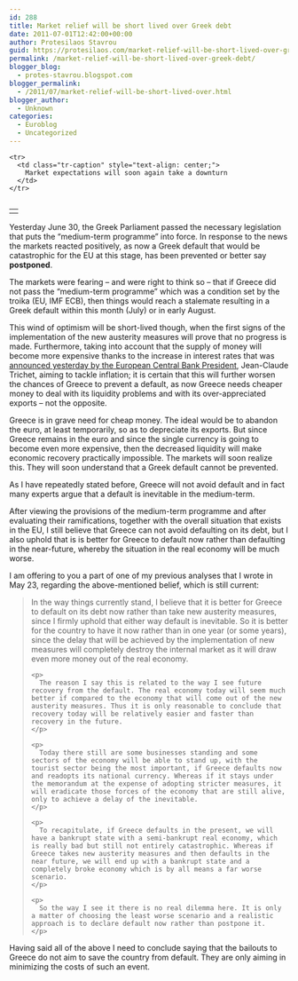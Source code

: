 ```yaml
---
id: 288
title: Market relief will be short lived over Greek debt
date: 2011-07-01T12:42:00+00:00
author: Protesilaos Stavrou
guid: https://protesilaos.com/market-relief-will-be-short-lived-over-greek-debt/
permalink: /market-relief-will-be-short-lived-over-greek-debt/
blogger_blog:
  - protes-stavrou.blogspot.com
blogger_permalink:
  - /2011/07/market-relief-will-be-short-lived-over.html
blogger_author:
  - Unknown
categories:
  - Euroblog
  - Uncategorized
---
```

<div dir="ltr" style="text-align: left;" trbidi="on">
  <table cellpadding="0" cellspacing="0" class="tr-caption-container" style="float: right; margin-left: 1em; text-align: right;">
    <tr>
      <td style="text-align: center;">
      </td>
    </tr>
    
    <tr>
      <td class="tr-caption" style="text-align: center;">
        Market expectations will soon again take a downturn
      </td>
    </tr>
  </table>
  
  <p>
    Yesterday June 30, the Greek Parliament passed the necessary legislation that puts the &#8220;medium-term programme&#8221; into force. In response to the news the markets reacted positively, as now a Greek default that would be catastrophic for the EU at this stage, has been prevented or better say<b> postponed</b>.
  </p>
  
  <p>
    The markets were fearing &#8211; and were right to think so &#8211; that if Greece did not pass the &#8220;medium-term programme&#8221; which was a condition set by the troika (EU, IMF ECB), then things would reach a stalemate resulting in a Greek default within this month (July) or in early August.
  </p>
  
  <p>
    This wind of optimism will be short-lived though, when the first signs of the implementation of the new austerity measures will prove that no progress is made. Furthermore, taking into account that the supply of money will become more expensive thanks to the increase in interest rates that was <a href="http://www.ecb.int/press/key/date/2011/html/sp110630.en.html">announced yesterday by the European Central Bank President</a>, Jean-Claude Trichet, aiming to tackle inflation; it is certain that this will further worsen the chances of Greece to prevent a default, as now Greece needs cheaper money to deal with its liquidity problems and with its over-appreciated exports &#8211;  not the opposite.
  </p>
  
  <p>
    Greece is in grave need for cheap money. The ideal would be to abandon the euro, at least temporarily, so as to depreciate its exports. But since Greece remains in the euro and since the single currency is going to become even more expensive, then the decreased liquidity will make economic recovery practically impossible. The markets will soon realize this. They will soon understand that a Greek default cannot be prevented.
  </p>
  
  <p>
    As I have repeatedly stated before, Greece will not avoid default and in fact many experts argue that a default is inevitable in the medium-term.
  </p>
  
  <p>
    After viewing the provisions of the medium-term programme and after evaluating their ramifications, together with the overall situation that exists in the EU, I still believe that Greece can not avoid defaulting on its debt, but I also uphold that is is better for Greece to default now rather than defaulting in the near-future, whereby the situation in the real economy will be much worse.
  </p>
  
  <p>
    I am offering to you a part of one of my previous analyses that I wrote in May 23, regarding the above-mentioned belief, which is still current:
  </p>
  
  <blockquote>
    <p>
      In the way things currently stand, I believe that it is better for Greece to default on its debt now rather than take new austerity measures, since I firmly uphold that either way default is inevitable. So it is better for the country to have it now rather than in one year (or some years), since the delay that will be achieved by the implementation of new measures will completely destroy the internal market as it will draw even more money out of the real economy.
    </p>
    
    <p>
      The reason I say this is related to the way I see future recovery from the default. The real economy today will seem much better if compared to the economy that will come out of the new austerity measures. Thus it is only reasonable to conclude that recovery today will be relatively easier and faster than recovery in the future.
    </p>
    
    <p>
      Today there still are some businesses standing and some sectors of the economy will be able to stand up, with the tourist sector being the most important, if Greece defaults now and readopts its national currency. Whereas if it stays under the memorandum at the expense of adopting stricter measures, it will eradicate those forces of the economy that are still alive, only to achieve a delay of the inevitable.
    </p>
    
    <p>
      To recapitulate, if Greece defaults in the present, we will have a bankrupt state with a semi-bankrupt real economy, which is really bad but still not entirely catastrophic. Whereas if Greece takes new austerity measures and then defaults in the near future, we will end up with a bankrupt state and a completely broke economy which is by all means a far worse scenario.
    </p>
    
    <p>
      So the way I see it there is no real dilemma here. It is only a matter of choosing the least worse scenario and a realistic approach is to declare default now rather than postpone it.
    </p>
  </blockquote>
  
  <p>
    Having said all of the above I need to conclude saying that the bailouts to Greece do not aim to save the country from default. They are only aiming in minimizing the costs of such an event.
  </p>
</div>